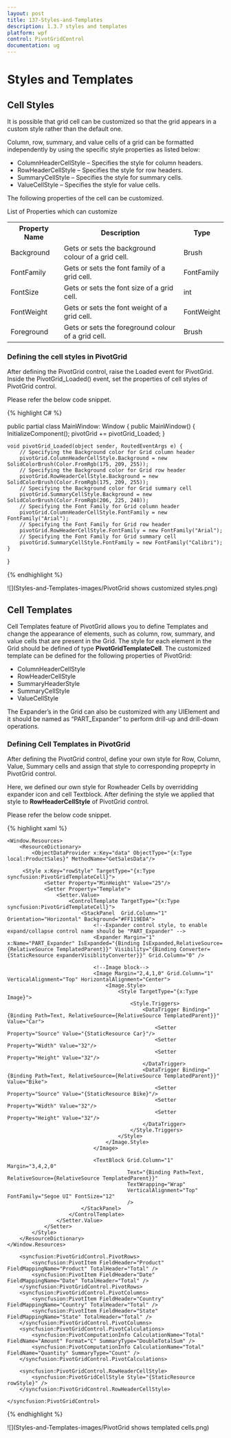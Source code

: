 ```yaml
---
layout: post
title: 137-Styles-and-Templates
description: 1.3.7 styles and templates
platform: wpf
control: PivotGridControl
documentation: ug
---
```


# Styles and Templates

## Cell Styles

It is possible that grid cell can be customized so that the grid appears in a custom style rather than the default one. 

Column, row, summary, and value cells of a grid can be formatted independently by using the specific style properties as listed below:

* ColumnHeaderCellStyle – Specifies the style for column headers.
* RowHeaderCellStyle – Specifies the style for row headers.
* SummaryCellStyle – Specifies the style for summary cells.
* ValueCellStyle – Specifies the style for value cells.

The following properties of the cell can be customized.

List of Properties which can customize

<table>
<tr>
<th>
Property Name</th><th>
Description</th><th>
Type</th></tr>
<tr>
<td>
Background</td><td>
Gets or sets the background colour of a grid cell.</td><td>
Brush</td></tr>
<tr>
<td>
FontFamily</td><td>
Gets or sets the font family of a grid cell.</td><td>
FontFamily</td></tr>
<tr>
<td>
FontSize</td><td>
Gets or sets the font size of a grid cell.</td><td>
int</td></tr>
<tr>
<td>
FontWeight</td><td>
Gets or sets the font weight of a grid cell.</td><td>
FontWeight</td></tr>
<tr>
<td>
Foreground</td><td>
Gets or sets the foreground colour of a grid cell.</td><td>
Brush</td></tr>
</table>

### Defining the cell styles in PivotGrid

After defining the PivotGrid control, raise the Loaded event for PivotGrid. Inside the PivotGrid_Loaded() event, set the properties of cell styles of PivotGrid control.

Please refer the below code snippet.

{% highlight C# %}

public partial class MainWindow: Window {
    public MainWindow() {
        InitializeComponent();
        pivotGrid += pivotGrid_Loaded;
    }

    void pivotGrid_Loaded(object sender, RoutedEventArgs e) {
        // Specifying the Background color for Grid column header
        pivotGrid.ColumnHeaderCellStyle.Background = new SolidColorBrush(Color.FromRgb(175, 209, 255));
        // Specifying the Background color for Grid row header
        pivotGrid.RowHeaderCellStyle.Background = new SolidColorBrush(Color.FromRgb(175, 209, 255));
        // Specifying the Background color for Grid summary cell
        pivotGrid.SummaryCellStyle.Background = new SolidColorBrush(Color.FromRgb(206, 225, 248));
        // Specifying the Font Family for Grid column header
        pivotGrid.ColumnHeaderCellStyle.FontFamily = new FontFamily("Arial");
        // Specifying the Font Family for Grid row header
        pivotGrid.RowHeaderCellStyle.FontFamily = new FontFamily("Arial");
        // Specifying the Font Family for Grid summary cell
        pivotGrid.SummaryCellStyle.FontFamily = new FontFamily("Calibri");
    }
}
    
{% endhighlight %}

![](Styles-and-Templates-images/PivotGrid shows customized styles.png)

## Cell Templates

Cell Templates feature of PivotGrid allows you to define Templates and change the appearance of elements, such as column, row, summary, and value cells that are present in the Grid. The style for each element in the Grid should be defined of type **PivotGridTemplateCell**. The customized template can be defined for the following properties of PivotGrid:

* ColumnHeaderCellStyle
* RowHeaderCellStyle
* SummaryHeaderStyle
* SummaryCellStyle
* ValueCellStyle

The Expander’s in the Grid can also be customized with any UIElement and it should be named as “PART_Expander” to perform drill-up and drill-down operations.

### Defining Cell Templates in PivotGrid

After defining the PivotGrid control, define your own style for Row, Column, Value, Summary cells and assign that style to corresponding propeprty in PivotGrid control. 

Here, we defined our own style for Rowheader Cells by overridding expander icon and cell Textblock. After defining the style we applied that style to **RowHeaderCellStyle** of PivotGrid control.

Please refer the below code snippet.

{% highlight xaml %}

    <Window.Resources>
        <ResourceDictionary>
            <ObjectDataProvider x:Key="data" ObjectType="{x:Type local:ProductSales}" MethodName="GetSalesData"/>
            
         <Style x:Key="rowStyle" TargetType="{x:Type syncfusion:PivotGridTemplateCell}">
                <Setter Property="MinHeight" Value="25"/>
                <Setter Property="Template">
                    <Setter.Value>
                        <ControlTemplate TargetType="{x:Type syncfusion:PivotGridTemplateCell}">
                            <StackPanel  Grid.Column="1" Orientation="Horizontal" Background="#FF119EDA">
                                <!--Expander control style, to enable expand/collapse control name should be "PART_Expander" -->
                                <Expander Margin="1" x:Name="PART_Expander" IsExpanded="{Binding IsExpanded,RelativeSource={RelativeSource TemplatedParent}}" Visibility="{Binding Converter={StaticResource expanderVisiblityConverter}}" Grid.Column="0" />

                                <!--Image block-->
                                <Image Margin="2,4,1,0" Grid.Column="1" VerticalAlignment="Top" HorizontalAlignment="Center">
                                    <Image.Style>
                                        <Style TargetType="{x:Type Image}">
                                            <Style.Triggers>
                                                <DataTrigger Binding="{Binding Path=Text, RelativeSource={RelativeSource TemplatedParent}}" Value="Car">
                                                    <Setter Property="Source" Value="{StaticResource Car}"/>
                                                    <Setter Property="Width" Value="32"/>
                                                    <Setter Property="Height" Value="32"/>
                                                </DataTrigger>
                                                <DataTrigger Binding="{Binding Path=Text, RelativeSource={RelativeSource TemplatedParent}}" Value="Bike">
                                                    <Setter Property="Source" Value="{StaticResource Bike}"/>
                                                    <Setter Property="Width" Value="32"/>
                                                    <Setter Property="Height" Value="32"/>
                                                </DataTrigger>
                                            </Style.Triggers>
                                        </Style>
                                    </Image.Style>
                                </Image>

                                <TextBlock Grid.Column="1" Margin="3,4,2,0"
                                           Text="{Binding Path=Text, RelativeSource={RelativeSource TemplatedParent}}" 
                                           TextWrapping="Wrap"
                                           VerticalAlignment="Top" FontFamily="Segoe UI" FontSize="12"
                                           />
                            </StackPanel>
                        </ControlTemplate>
                    </Setter.Value>
                </Setter>
            </Style>            
        </ResourceDictionary>
    </Window.Resources>
<Grid>
    <syncfusion:PivotGridControl HorizontalAlignment="Left" Name="pivotGrid" VerticalAlignment="Top" VisualStyle="Metro" ItemSource="{Binding   Source={StaticResource data}}">

        <syncfusion:PivotGridControl.PivotRows>
            <syncfusion:PivotItem FieldHeader="Product" FieldMappingName="Product" TotalHeader="Total" />
            <syncfusion:PivotItem FieldHeader="Date" FieldMappingName="Date" TotalHeader="Total" />
        </syncfusion:PivotGridControl.PivotRows>
        <syncfusion:PivotGridControl.PivotColumns>
            <syncfusion:PivotItem FieldHeader="Country" FieldMappingName="Country" TotalHeader="Total" />
            <syncfusion:PivotItem FieldHeader="State" FieldMappingName="State" TotalHeader="Total" />
        </syncfusion:PivotGridControl.PivotColumns>
        <syncfusion:PivotGridControl.PivotCalculations>
            <syncfusion:PivotComputationInfo CalculationName="Total" FieldName="Amount" Format="C" SummaryType="DoubleTotalSum" />
            <syncfusion:PivotComputationInfo CalculationName="Total" FieldName="Quantity" SummaryType="Count" />
        </syncfusion:PivotGridControl.PivotCalculations>

        <syncfusion:PivotGridControl.RowHeaderCellStyle>
            <syncfusion:PivotGridCellStyle Style="{StaticResource rowStyle}" />
        </syncfusion:PivotGridControl.RowHeaderCellStyle>

    </syncfusion:PivotGridControl>

</Grid>

{% endhighlight %}

![](Styles-and-Templates-images/PivotGrid shows templated cells.png)
